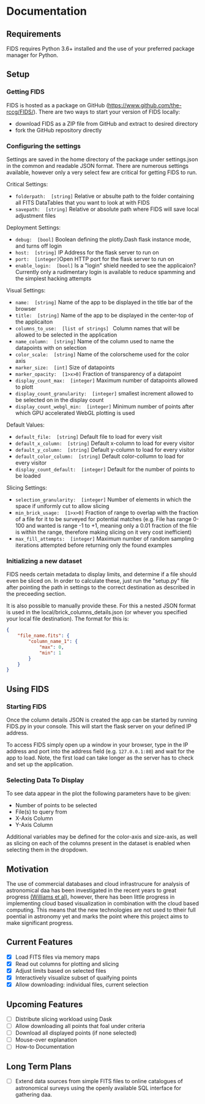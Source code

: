# Documentation

## Requirements

FIDS requires Python 3.6+ installed and the use of your preferred package manager for Python.

## Setup

### Getting FIDS

FIDS is hosted as a package on GitHub (<https://www.github.com/the-rccg/FIDS/>).
There are two ways to start your version of FIDS locally:

- download FIDS  as a ZIP file from GitHub and extract to desired directory
- fork the GitHub repository directly

### Configuring the settings

Settings are saved in the home directory of the package under settings.json in the common and readable JSON format.
There are numerous settings available, however only a very select few are critical for getting FIDS to run.

Critical Settings:

- ```folderpath:  [string]``` Relative or absulte path to the folder containing all FITS DataTables that you want to look at with FIDS
- ```savepath:  [string]``` Relative or absolute path where FIDS will save local adjustment files

Deployment Settings:

- ```debug:  [bool]``` Boolean defining the plotly.Dash flask instance mode, and turns off login
- ```host:  [string]``` IP Address for the flask server to run on
- ```port:  [integer]```Open HTTP port for the flask server to run on
- ```enable_login:  [bool]``` Is a "login" shield needed to see the applicaion? Currently only a rudimentary login is available to reduce spamming and the simplest hacking attempts

Visual Settings:

- ```name:  [string]``` Name of the app to be displayed in the title bar of the browser
- ```title:  [string]``` Name of the app to be displayed in the center-top of the applicaiton
- ```columns_to_use:  [list of strings] ``` Column names that will be allowed to be selected in the application
- ```name_column:  [string]``` Name of the column used to name the datapoints with on selection
- ```color_scale:  [string]``` Name of the colorscheme used for the color axis
- ```marker_size:  [int]``` Size of datapoints
- ```marker_opacity:  [1>x>0]``` Fraction of transparency of a datapoint
- ```display_count_max:  [integer]``` Maximum number of datapoints allowed to plott
- ```display_count_granularity:  [integer]``` smallest increment allowed to be selected on in the display count
- ```display_count_webgl_min:  [integer]``` Minimum number of points after which GPU accelerated WebGL plotting is used

Default Values:

- ```default_file:  [string]``` Default file to load for every visit
- ```default_x_column:  [string]``` Default x-column to load for every visitor
- ```default_y_column:  [string]``` Default y-column to load for every visitor
- ```default_color_column:  [string]``` Default color-collumn to load for every visitor
- ```display_count_default:  [integer]``` Default for the number of points to be loaded

  
Slicing Settings:

- ```selection_granularity:  [integer]``` Number of elements in which the space if uniformly cut to allow slicing
- ```min_brick_usage:  [1>x>0]``` Fraction of range to overlap with the fraction of a file for it to be surveyed for potential matches (e.g. File has range 0-100 and wanted is range -1 to +1, meaning only a 0.01 fraction of the file is within the range, therefore making slicing on it very cost inefficient)
- ```max_fill_attempts:  [integer]``` Maximum number of random sampling iterations attempted before returning only the found examples

### Initializing a new dataset

FIDS needs certain metadata to display limits, and determine if a file should even be sliced on.
In order to calculate these, just run the "setup.py" file after pointing the path in settings to the correct destination as described in the preceeding section.

It is also possible to manually provide these. For this a nested JSON format is used in the local/brick_columns_details.json (or whever you specified your local file destination). The format for this is:
```json
{
    "file_name.fits": {
        "column_name_1": {
            "max": 0,
            "min": 1
        }
    }
}
```

## Using FIDS

### Starting FIDS

Once the column details JSON is created the app can be started by running FIDS.py in your console. 
This will start the flask server on your defined IP address. 

To access FIDS simply open up a window in your browser, type in the IP address and port into the address field (e.g. ```127.0.0.1:80```) and wait for the app to load. Note, the first load can take longer as the server has to check and set up the application.

### Selecting Data To Display

To see data appear in the plot the following parameters have to be given:

- Number of points to be selected
- File(s) to query from
- X-Axis Column
- Y-Axis Column

Additional variables may be defined for the color-axis and size-axis, as well as slicing on each of the columns present in the dataset is enabled when selecting them in the dropdown.

## Motivation

The use of commercial databases and cloud infrastrucure for analysis of astronomical daa has been investigated in the recent years to great progress [(Williams et al)](https://iopscience.iop.org/article/10.3847/1538-4365/aab762/pdf), however, there has been little progress in implementing cloud based visualization in combination with the cloud based computing. This means that the new technologies are not used to ttheir full poential in astronomy yet and marks the point where this project aims to make significant progress.

## Current Features

- [x] Load FITS files via memory maps
- [x] Read out columns for plotting and slicing
- [x] Adjust limits based on selected files
- [x] Interactively visualize subset of quaifying points
- [x] Allow downloading: individual files, current selection

## Upcoming Features

- [ ] Distribute slicing workload using Dask
- [ ] Allow downloading all points that foal under criteria
- [ ] Download all displayed points (if none selected)
- [ ] Mouse-over explanation
- [ ] How-to Documentation

## Long Term Plans

- [ ]  Extend data sources from simple FITS files to online catalogues of astronomical surveys using the openly available SQL interface for gathering daa.
